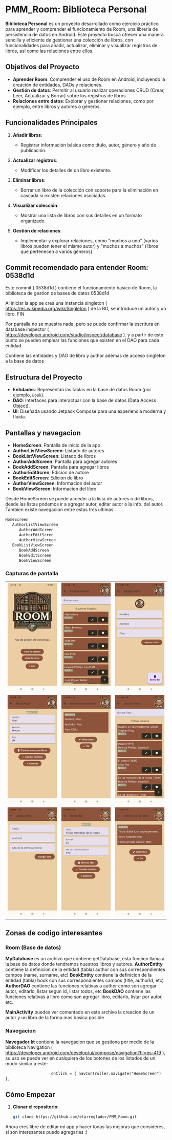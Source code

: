 # PMM_Room: Biblioteca Personal

**Biblioteca Personal** es un proyecto desarrollado como ejercicio práctico para aprender y comprender el funcionamiento de Room, una librería de persistencia de datos en Android. Este proyecto busca ofrecer una manera sencilla y eficiente de gestionar una colección de libros, con funcionalidades para añadir, actualizar, eliminar y visualizar registros de libros, así como las relaciones entre ellos.

## Objetivos del Proyecto

- **Aprender Room**: Comprender el uso de Room en Android, incluyendo la creación de entidades, DAOs y relaciones.
- **Gestión de datos**: Permitir al usuario realizar operaciones CRUD (Crear, Leer, Actualizar y Borrar) sobre los registros de libros.
- **Relaciones entre datos**: Explorar y gestionar relaciones, como por ejemplo, entre libros y autores o géneros.

## Funcionalidades Principales

1. **Añadir libros**:
    - Registrar información básica como título, autor, género y año de publicación.

2. **Actualizar registros**:
    - Modificar los detalles de un libro existente.

3. **Eliminar libros**:
    - Borrar un libro de la colección con soporte para la eliminación en cascada si existen relaciones asociadas.

4. **Visualizar colección**:
    - Mostrar una lista de libros con sus detalles en un formato organizado.

5. **Gestión de relaciones**:
    - Implementar y explorar relaciones, como "muchos a uno" (varios libros pueden tener el mismo autor) y "muchos a muchos" (libros que pertenecen a varios géneros).

## Commit recomendado para entender Room: 0538d1d

Este commit ( 0538d1d ) contiene el funcionamiento basico de Room, la biblioteca de gestion de bases de datos 0538d1d

Al iniciar la app se crea una instancia singleton ( https://es.wikipedia.org/wiki/Singleton ) de la BD, se introduce un autor y un libro. FIN

Por pantalla no se muestra nada, pero se puede confirmar la escritura en database inspector ( https://developer.android.com/studio/inspect/database ). y a partir de este punto se pueden emplear las funciones que existen en el DAO para cada entidad.

Contiene las entidades y DAO de libro y author ademas de acceso singleton a la base de datos
## Estructura del Proyecto

- **Entidades**: Representan las tablas en la base de datos Room (por ejemplo, `Book`).
- **DAO**: Interfaces para interactuar con la base de datos (Data Access Object).
- **UI**: Diseñada usando Jetpack Compose para una experiencia moderna y fluida.

## Pantallas y navegacion

- **HomeScreen**: Pantalla de inicio de la app
- **AuthorListViewScreen**: Listado de autores
- **BookListViewScreen**: Listado de libros
- **AuthorAddScreen**: Pantalla para agregar autores
- **BookAddScreen**: Pantalla para agregar libros
- **AuthorEditScren**: Edicion de autore
- **BookEditScreen**: Edicion de libro
- **AuthorViewScreen**: Informacion del autor
- **BookViewScreen**: Informacion del libro

Desde HomeScreen se puede acceder a la lista de autores o de libros, desde las listas podemos ir a agregar autor, editar autor o la info. del autor. Tambien existe navegacion entre estas tres ultimas.

```
HomeScreen
   AuthorListViewScreen
      AuthorAddScreen
      AuthorEditScren
      AuthorViewScreen
   BookListViewScreen
      BookAddScreen
      BookEditScreen
      BookViewScreen
```

### Capturas de pantalla

<table>
  <tr>
    <td><img src="https://github.com/elarreglador/PMM_Room/blob/main/SCREENSHOTS/HomeScreen.png?raw=true" alt="HomeScreen" width="200" title="HomeScreen"></td>
    <td><img src="https://github.com/elarreglador/PMM_Room/blob/main/SCREENSHOTS/AuthorListViewScreen.png?raw=true" alt="AuthorListViewScreen" width="200" title="AuthorListViewScreen"></td>
    <td><img src="https://github.com/elarreglador/PMM_Room/blob/main/SCREENSHOTS/AuthorAddScreen.png?raw=true" alt="AuthorAddScreen" width="200" title="AuthorAddScreen"></td>
  </tr>
  <tr>
    <td><img src="https://github.com/elarreglador/PMM_Room/blob/main/SCREENSHOTS/AuthorEditScreen.png?raw=true" alt="AuthorEditScreen" width="200" title="AuthorEditScreen"></td>
    <td><img src="https://github.com/elarreglador/PMM_Room/blob/main/SCREENSHOTS/AuthorViewScreen.png?raw=true" alt="AuthorViewScreen" width="200" title="AuthorViewScreen"></td>
    <td><img src="https://github.com/elarreglador/PMM_Room/blob/main/SCREENSHOTS/BookListViewScreen.png?raw=true" alt="BookListViewScreen" width="200" title="BookListViewScreen"></td>
  </tr>
  <tr>
    <td><img src="https://github.com/elarreglador/PMM_Room/blob/main/SCREENSHOTS/BookAddScreen.png?raw=true" alt="BookAddScreen" width="200" title="BookAddScreen"></td>
    <td><img src="https://github.com/elarreglador/PMM_Room/blob/main/SCREENSHOTS/BookEditScreen.png?raw=true" alt="BookEditScreen" width="200" title="BookEditScreen"></td>
    <td><img src="https://github.com/elarreglador/PMM_Room/blob/main/SCREENSHOTS/BookViewScreen.png?raw=true" alt="BookViewScreen" width="200" title="BookViewScreen"></td>
  </tr>
</table>

## Zonas de codigo interesantes
### Room (Base de datos)

**MyDatabase** es un archivo que contiene getDatabase, esta funcion llama a la base de datos donde tendremos nuestros libros y autores.
**AuthorEntity** contiene la definicion de la entidad (tabla) author con sus correspondientes campos (name, surname, etc)
**BookEntity** contiene la definicion de la entidad (tabla) book con sus correspondientes campos (title, authorId, etc)
**AuthorDAO** contiene las funciones relativas a author como son agregar autor, editarlo, listar segun id, listar todos, etc
**BookDAO** contiene las funciones relativas a libro como son agregar libro, editarlo, listar por autor, etc.

**MainActivity** puedes ver comentado en este archivo la creacion de un autor y un libro de la forma mas basica posible

### Navegacion

**Navegador.kt** contiene la navegacion que se gestiona por medio de la biblioteca Navigation ( https://developer.android.com/develop/ui/compose/navigation?hl=es-419 ), su uso se puede ver en cualquiera de los botones de los listados de un modo similar a este:

                        onClick = { navController.navigate("HomeScreen") },

## Cómo Empezar

1. **Clonar el repositorio**:
   ```bash
   git clone https://github.com/elarreglador/PMM_Room.git

Ahora eres libre de editar mi app y hacer todas las mejoras que consideres, si son interesantes puedo agregarlas :)

